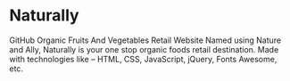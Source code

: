 # Naturally
GitHub Organic Fruits And Vegetables Retail Website   Named using Nature and Ally, Naturally is your one stop organic foods retail destination. Made with technologies like – HTML, CSS, JavaScript, jQuery, Fonts Awesome, etc.
